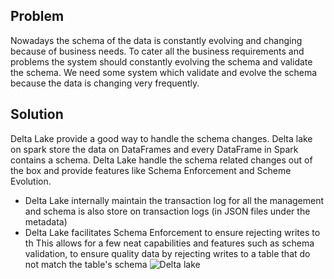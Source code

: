 
## Problem
Nowadays the schema of the data is constantly evolving and changing because of business needs. To cater all the business requirements and problems the system should constantly evolving the schema and validate the schema. We need some system which validate and evolve the schema because the data is changing very frequently.

## Solution
Delta Lake provide a good way to handle the schema changes. Delta lake on spark store the data on DataFrames and every DataFrame in Spark contains a schema. Delta Lake handle the schema related changes out of the box and provide features like Schema Enforcement and Scheme Evolution.

 - Delta Lake internally maintain the transaction log for all the management and schema is also store on transaction logs (in JSON files under the metadata)
 - Delta Lake facilitates Schema Enforcement to ensure rejecting writes to th
This allows for a few neat capabilities and features such as schema validation, to ensure quality data by rejecting writes to a table that do not match the table's schema
![Delta lake](https://github.com/gurditsingh/blog/blob/gh-pages/_screenshots/dl_ep3.jpg?raw=true)

<!--stackedit_data:
eyJoaXN0b3J5IjpbLTE3MjQzMDkzMSwtMTY0MzI2MTY0MywtMT
kyODAwNzQ4OSw3NDcwNTkwNzksNjcxNTI4NTE1LC02OTE4MTc4
NDQsMTI1NTEwODYsLTMwMjIxMzU2OSwtNjY3NTE4NTAzLC0xNj
cwMjg1MzcyLDIwOTU5NDc1NzgsMTI2MDAxMjIyMywxMjUwNTU2
ODUwLDYxOTg2MjU5MiwtMTc1NzQyMzQ0NiwtMTgxNzIxOTQsMj
ExNDIxNTU5NCwxMDQ2NjIxNCwtMTMwNTUyMzU2NywtMTQ1OTky
NzU3NV19
-->